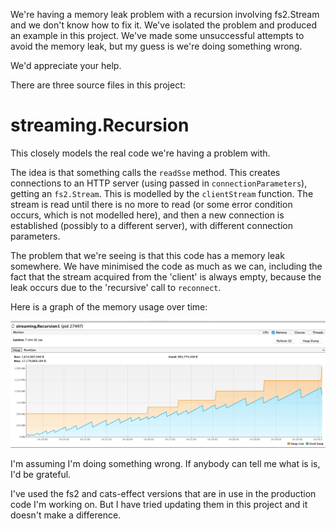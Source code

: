 We're having a memory leak problem with a recursion involving fs2.Stream and we don't know
how to fix it. We've isolated the problem and produced an example in this project. We've made
some unsuccessful attempts to avoid the memory leak, but my guess is we're doing something wrong.

We'd appreciate your help.

There are three source files in this project:

# streaming.Recursion

This closely models the real code we're having a problem with.

The idea is that something calls the `readSse` method. This creates connections to
an HTTP server (using passed in `connectionParameters`), getting an `fs2.Stream`.
This is modelled by the `clientStream` function. The stream is read until there is no
more to read (or some error condition occurs, which is not modelled here), and then
a new connection is established (possibly to a different server), with different
connection parameters.

The problem that we're seeing is that this code has a memory leak somewhere. We have minimised
the code as much as we can, including the fact that the stream acquired from the 'client' is
always empty, because the leak occurs due to the 'recursive' call to `reconnect`.

Here is a graph of the memory usage over time:

![](Recursion.png)

I'm assuming I'm doing something wrong. If anybody can tell me what is is, I'd be grateful.

I've used the fs2 and cats-effect versions that are in use in the production code I'm working on.
But I have tried updating them in this project and it doesn't make a difference.
